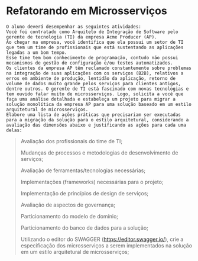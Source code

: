 # Refatorando em Microsserviços

```
O aluno deverá desempenhar as seguintes atividades:
Você foi contratado como Arquiteto de Integração de Software pelo gerente de tecnologia (TI) da empresa Acme Producer (AP).
Ao chegar na empresa, você identifica que ela possui um setor de TI que tem um time de profissionais que está sustentando as aplicações legadas a um bom tempo.
Esse time tem bom conhecimento de programação, contudo não possui mecanismos de gestão de configuração e/ou testes automatizados. 
Os clientes da empresa AP têm reclamado constantemente sobre problemas na integração de suas aplicações com os serviços (B2B), relativos a erros em ambiente de produção, lentidão da aplicação, retorno de volume de dados muito grande pelos serviços para clientes antigos, dentre outros. O gerente de TI está fascinado com novas tecnologias e tem ouvido falar muito de microsserviços. Logo, solicita a você que faça uma análise detalhada e estabeleça um projeto para migrar a solução monolítica da empresa AP para uma solução baseado em um estilo arquitetural de microsserviços. 
Elabore uma lista de ações práticas que precisariam ser executadas para a migração da solução para o estilo arquitetural, considerando a avaliação das dimensões abaixo e justificando as ações para cada uma delas:
```

> Avaliação dos profissionais do time de TI;
>
> Mudanças de processos e metodologias de desenvolvimento de serviços;
>
> Avaliação de ferramentas/tecnologias necessárias;
>
> Implementações (frameworks) necessárias para o projeto;
>
> Implementação de princípios de design de serviços;
>
> Avaliação de aspectos de governança;
>
> Particionamento do modelo de domínio;
>
> Particionamento do banco de dados para a solução;
>
> Utilizando o editor do SWAGGER (https://editor.swagger.io/), crie a especificação dos microsserviços a serem implementados na solução em um estilo arquitetural de microsserviços;
